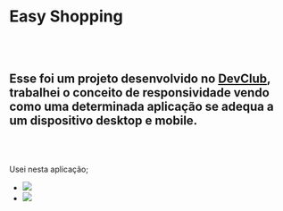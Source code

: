 <h1>Easy Shopping</h1>
<br>
<br>
<h2>
  Esse foi um projeto desenvolvido no <a href="https://rodolfomori.com.br">DevClub</a>, trabalhei o conceito de responsividade vendo como uma determinada aplicação se adequa a um dispositivo desktop e mobile.
</h2>
<br>
<br>

<p>Usei nesta aplicação;</p>

- <img src="https://img.shields.io/badge/HTML5-E34F26?style=for-the-badge&logo=html5&logoColor=white">
- <img src="	https://img.shields.io/badge/CSS3-1572B6?style=for-the-badge&logo=css3&logoColor=white">

